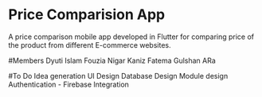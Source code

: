 # Price Comparision App

A price comparison mobile app developed in Flutter for comparing price of  the product from different E-commerce websites.



#Members
Dyuti Islam 
Fouzia Nigar 
Kaniz Fatema
Gulshan ARa
 
#To Do
 Idea generation
 UI Design
 Database Design
 Module design
 Authentication - Firebase
 Integration
